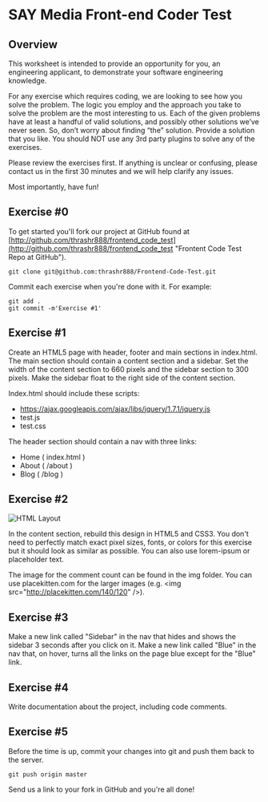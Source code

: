 SAY Media Front-end Coder Test
==============================

Overview
--------

This worksheet is intended to provide an opportunity for you, an engineering applicant, to demonstrate your software engineering knowledge.

For any exercise which requires coding, we are looking to see how you solve the problem. The logic you employ and the approach you take to solve the problem are the most interesting to us. Each of the given problems have at least a handful of valid solutions, and possibly other solutions weʼve never seen. So, donʼt worry about finding “the” solution. Provide a solution that you like. You should NOT use any 3rd party plugins to solve any of the exercises.

Please review the exercises first. If anything is unclear or confusing, please contact us in the first 30 minutes and we will help clarify any issues.

Most importantly, have fun! 

Exercise #0
-----------
To get started you'll fork our project at GitHub found at [http://github.com/thrashr888/frontend_code_test](http://github.com/thrashr888/frontend_code_test "Frontent Code Test Repo at GitHub").

    git clone git@github.com:thrashr888/Frontend-Code-Test.git

Commit each exercise when you're done with it. For example:

    git add .
    git commit -m'Exercise #1'

Exercise #1
-----------
Create an HTML5 page with header, footer and main sections in index.html. The main section should contain a content section and a sidebar. Set the width of the content section to 660 pixels and the sidebar section to 300 pixels. Make the sidebar float to the right side of the content section.

Index.html should include these scripts:

- https://ajax.googleapis.com/ajax/libs/jquery/1.7.1/jquery.js
- test.js
- test.css

The header section should contain a nav with three links:

- Home ( index.html )
- About ( /about )
- Blog ( /blog )
    
Exercise #2
-----------
![HTML Layout](https://img.skitch.com/20120204-rhp7q6h6er1j2dwsm8pf3yd4pa.jpg "HTML Layout")

In the content section, rebuild this design in HTML5 and CSS3. You don't need to perfectly match exact pixel sizes, fonts, or colors for this exercise but it should look as similar as possible. You can also use lorem-ipsum or placeholder text.

The image for the comment count can be found in the img folder. You can use placekitten.com for the larger images (e.g. &lt;img src=&quot;http://placekitten.com/140/120&quot; /&gt;).

Exercise #3
-----------
Make a new link called "Sidebar" in the nav that hides and shows the sidebar 3 seconds after you click on it. Make a new link called "Blue" in the nav that, on hover, turns all the links on the page blue except for the "Blue" link.

Exercise #4
-----------
Write documentation about the project, including code comments.

Exercise #5
-----------
Before the time is up, commit your changes into git and push them back to the server.

    git push origin master

Send us a link to your fork in GitHub and you're all done!
